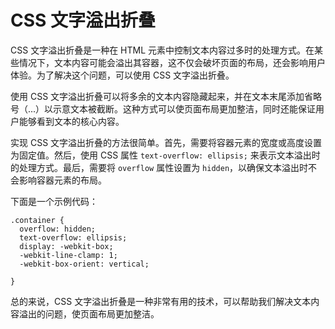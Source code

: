 # CSS 文字溢出折叠

CSS 文字溢出折叠是一种在 HTML 元素中控制文本内容过多时的处理方式。在某些情况下，文本内容可能会溢出其容器，这不仅会破坏页面的布局，还会影响用户体验。为了解决这个问题，可以使用 CSS 文字溢出折叠。

使用 CSS 文字溢出折叠可以将多余的文本内容隐藏起来，并在文本末尾添加省略号（...）以示意文本被截断。这种方式可以使页面布局更加整洁，同时还能保证用户能够看到文本的核心内容。

实现 CSS 文字溢出折叠的方法很简单。首先，需要将容器元素的宽度或高度设置为固定值。然后，使用 CSS 属性 `text-overflow: ellipsis;` 来表示文本溢出时的处理方式。最后，需要将 `overflow` 属性设置为 `hidden`，以确保文本溢出时不会影响容器元素的布局。

下面是一个示例代码：

```
.container {
  overflow: hidden;
  text-overflow: ellipsis;
  display: -webkit-box;
  -webkit-line-clamp: 1;
  -webkit-box-orient: vertical;
  
}

```

总的来说，CSS 文字溢出折叠是一种非常有用的技术，可以帮助我们解决文本内容溢出的问题，使页面布局更加整洁。
